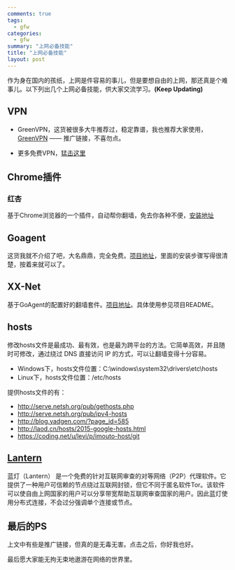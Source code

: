 ```yaml
---
comments: true
tags:
  - gfw
categories:
  - gfw
summary: "上网必备技能"
title: "上网必备技能"
layout: post
---
```


作为身在国内的孩纸，上网是件容易的事儿，但是要想自由的上网，那还真是个难事儿。以下列出几个上网必备技能，供大家交流学习。**(Keep Updating)**

## VPN

- GreenVPN，这货被很多大牛推荐过，稳定靠谱，我也推荐大家使用，[GreenVPN](http://gjsq.me/726217) ——  推广链接，不喜勿点。

- 更多免费VPN，[猛击这里](http://ilvpn.com/free-vpn)

## Chrome插件
### 红杏
基于Chrome浏览器的一个插件，自动帮你翻墙，免去你各种不便，[安装地址](http://honx.in/i/U6OB_YKo1wqCqIe9)

## Goagent
这货我就不介绍了吧，大名鼎鼎，完全免费。[项目地址](https://code.google.com/p/goagent)，里面的安装步骤写得很清楚，按着来就可以了。


<!-- more -->


## XX-Net
基于GoAgent的配置好的翻墙套件。[项目地址](https://github.com/XX-net/XX-Net)。具体使用参见项目README。


## hosts
修改hosts文件是最成功、最有效，也是最为跨平台的方法。它简单高效，并且随时可修改，通过绕过 DNS 直接访问 IP 的方式，可以让翻墙变得十分容易。

- Windows下，hosts文件位置：C:\windows\system32\drivers\etc\hosts
- Linux下，hosts文件位置：/etc/hosts

提供hosts文件的有：

- http://serve.netsh.org/pub/gethosts.php
- http://serve.netsh.org/pub/ipv4-hosts
- http://blog.yadgen.com/?page_id=585
- http://laod.cn/hosts/2015-google-hosts.html
- https://coding.net/u/levi/p/imouto-host/git

## [Lantern](https://github.com/getlantern/lantern-binaries)
蓝灯（Lantern） 是一个免费的针对互联网审查的对等网络（P2P）代理软件。它提供了一种用户可信赖的节点绕过互联网封锁，但它不同于匿名软件Tor。该软件可以使自由上网国家的用户可以分享带宽帮助互联网审查国家的用户。因此蓝灯使用分布式连接，不会过分强调单个连接或节点。


## 最后的PS
上文中有些是推广链接，但真的是无毒无害。点击之后，你好我也好。

最后愿大家能无拘无束地遨游在网络的世界里。